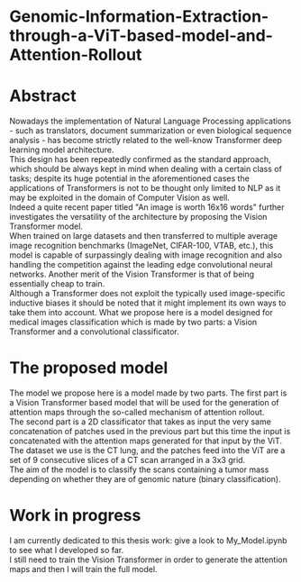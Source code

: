 # Genomic-Information-Extraction-through-a-ViT-based-model-and-Attention-Rollout

# Abstract

Nowadays the implementation of Natural Language Processing applications - such as translators, document summarization or even
biological sequence analysis - has become strictly related to the
well-know Transformer deep learning model architecture. <br> This
design has been repeatedly confirmed as the standard approach,
which should be always kept in mind when dealing with a certain
class of tasks; despite its huge potential in the aforementioned cases
the applications of Transformers is not to be thought only limited
to NLP as it may be exploited in the domain of Computer Vision as
well. <br>
Indeed a quite recent paper titled "An image is worth 16x16 words"
further investigates the versatility of the architecture by proposing the Vision Transformer model.<br> When trained on large datasets
and then transferred to multiple average image recognition benchmarks (ImageNet, CIFAR-100, VTAB, etc.), this model is capable
of surpassingly dealing with image recognition and also handling
the competition against the leading edge convolutional neural networks. Another merit of the Vision Transformer is that of being
essentially cheap to train. <br> Although a Transformer does not exploit
the typically used image-specific inductive biases it should be noted
that it might implement its own ways to take them into account.
What we propose here is a model designed for medical images classification which is made by two parts: a Vision Transformer and a
convolutional classificator. <br>

# The proposed model <br>

The model we propose here is a model made by two
parts. The first part is a Vision Transformer based model that will
be used for the generation of attention maps through the so-called
mechanism of attention rollout.<br> The second part is a 2D classificator that takes as input the very same concatenation of patches used
in the previous part but this time the input is concatenated with
the attention maps generated for that input by the ViT. The dataset
we use is the CT lung, and the patches feed into the ViT are a set
of 9 consecutive slices of a CT scan arranged in a 3x3 grid.<br> The
aim of the model is to classify the scans containing a tumor mass
depending on whether they are of genomic nature (binary classification).
# Work in progress <br>

I am currently dedicated to this thesis work: give a look to My_Model.ipynb to see what I developed so far.<br>
I still need to train the Vision Transformer in order to generate the attention maps and then I will train the full model.
